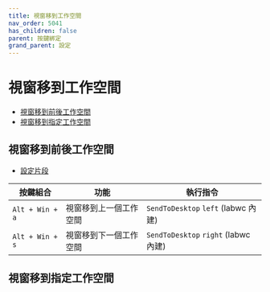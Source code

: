 ```yaml
---
title: 視窗移到工作空間
nav_order: 5041
has_children: false
parent: 按鍵綁定
grand_parent: 設定
---
```



# 視窗移到工作空間

* [視窗移到前後工作空間](#視窗移到前後工作空間)
* [視窗移到指定工作空間](#視窗移到指定工作空間)


## 視窗移到前後工作空間

* [設定片段](https://github.com/samwhelp/fedora-labwc-adjustment/blob/main/prototype/main/labwc-config/Main/asset/overlay/etc/skel/.config/labwc/rc.xml#L214-L219)

| 按鍵組合          | 功能     | 執行指令         |
| --------- | -------------------------------------------- | --------------------------------------------------- |
| `Alt + Win + a` | 視窗移到上一個工作空間 | `SendToDesktop` `left` (labwc 內建) |
| `Alt + Win + s` | 視窗移到下一個工作空間 | `SendToDesktop` `right` (labwc 內建) |




## 視窗移到指定工作空間
